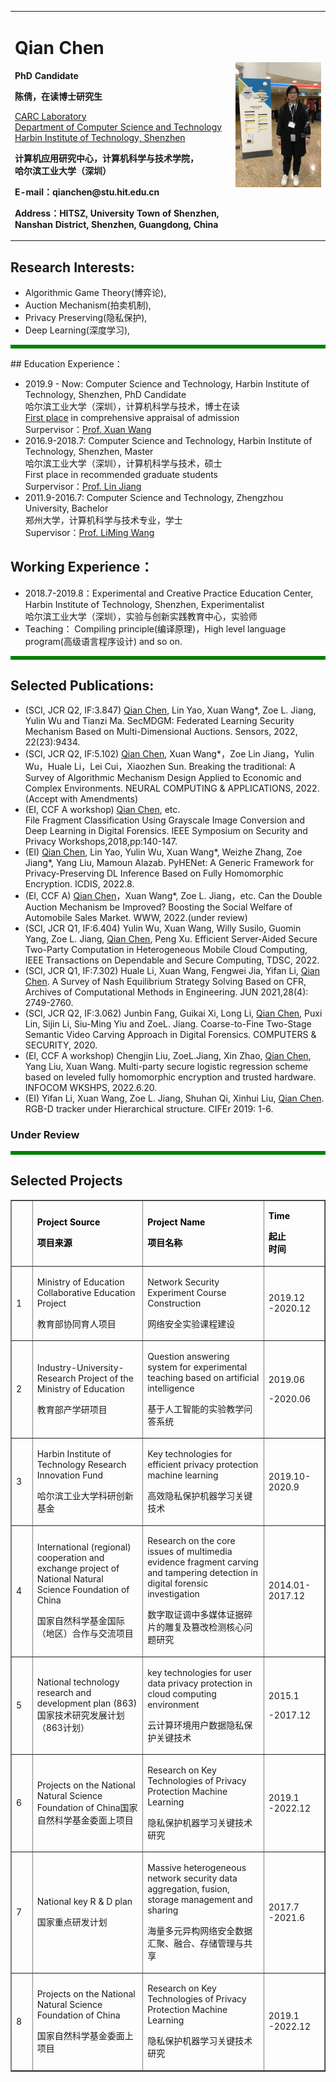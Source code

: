 
<title>标题</title>
<script>
    document.title = "QianChen's website"
</script>
<div>
<table border="0">
  <tr>
    <td>
      <h1>Qian Chen</h1>
      <p><b>PhD Candidate</b></p>
      <p><b>陈倩，在读博士研究生</b></p>
      <p><a href="http://carc.hitsz.edu.cn">CARC Laboratory</a><br/><a href="http://cs.hitsz.edu.cn/">Department of Computer Science and Technology</a><br/><a href="http://www.hitsz.edu.cn/">Harbin Institute of Technology, Shenzhen</a></p>
      <p><b>计算机应用研究中心，计算机科学与技术学院，<br/>哈尔滨工业大学（深圳）</b></p>
      <p><b>E-mail：qianchen@stu.hit.edu.cn</b></p>
      <p><b>Address：HITSZ, University Town of Shenzhen, Nanshan District, Shenzhen, Guangdong, China</b></p>
    </td>
    <td  width="30%" >
      <img src="/CQ1.jpg" width="100%">
    </td>
  </tr>
</table>
</div>


## Research Interests:
- Algorithmic Game Theory(博弈论), 
- Auction Mechanism(拍卖机制), 
- Privacy Preserving(隐私保护), 
- Deep Learning(深度学习), 
<hr style="background-color: green; height: 6px" />
## Education Experience：

- 2019.9  - Now: Computer Science and Technology, Harbin Institute of Technology, Shenzhen, PhD Candidate <br/>
                 哈尔滨工业大学（深圳），计算机科学与技术，博士在读 <br/>
                 [First place](http://yzb.hitsz.edu.cn/yzs_common/zsxxxq/index?id=cf6b4007c98a40389bb4ea7e33454b40&xxlm=15) in comprehensive appraisal of admission <br/>
                 Surpervisor：[Prof. Xuan Wang](http://homepage.hit.edu.cn/pages/wangxuan)  <br/>
- 2016.9-2018.7: Computer Science and Technology, Harbin Institute of Technology, Shenzhen, Master<br/>
                 哈尔滨工业大学（深圳），计算机科学与技术，硕士<br/>
                 First place in recommended graduate students<br/>
                 Surpervisor：[Prof. Lin Jiang](http://www.hitsz.edu.cn/teacher/view/id-706.html)   <br/>
- 2011.9-2016.7: Computer Science and Technology, Zhengzhou University, Bachelor<br/>
                 郑州大学，计算机科学与技术专业，学士<br>
                 Supervisor：[Prof. LiMing Wang](http://www5.zzu.edu.cn/ie/info/1016/1418.htm)  <br/>


## Working Experience：

- 2018.7-2019.8：Experimental and Creative Practice Education Center, Harbin Institute of Technology, Shenzhen, Experimentalist<br/>
                哈尔滨工业大学（深圳），实验与创新实践教育中心，实验师<br/>
- Teaching： Compiling principle(编译原理)，High level language program(高级语言程序设计) and so on.

<hr style="background-color: green; height: 6px" />

## Selected Publications:

- (SCI, JCR Q2, IF:3.847) [Qian Chen](https://qianchen-cq.github.io), Lin Yao, Xuan Wang*, Zoe L. Jiang, Yulin Wu and Tianzi Ma. SecMDGM: Federated Learning Security Mechanism Based on Multi-Dimensional Auctions. Sensors, 2022, 22(23):9434. 
- (SCI, JCR Q2, IF:5.102) [Qian Chen](https://qianchen-cq.github.io), Xuan Wang*，Zoe Lin Jiang，Yulin Wu，Huale Li，Lei Cui，Xiaozhen Sun. Breaking the traditional: A Survey of Algorithmic Mechanism Design Applied to Economic and Complex Environments. NEURAL COMPUTING & APPLICATIONS, 2022. (Accept with Amendments)
- (EI, CCF A workshop) [Qian Chen](https://qianchen-cq.github.io), etc. File Fragment Classification Using Grayscale Image Conversion and Deep Learning in Digital Forensics. IEEE Symposium on Security and Privacy Workshops,2018,pp:140-147.
- (EI) [Qian Chen](https://qianchen-cq.github.io), Lin Yao, Yulin Wu, Xuan Wang*, Weizhe Zhang, Zoe Jiang*, Yang Liu, Mamoun Alazab. PyHENet: A Generic Framework for Privacy-Preserving DL Inference Based on Fully Homomorphic Encryption. ICDIS, 2022.8. 
- (EI, CCF A) [Qian Chen](https://qianchen-cq.github.io)，Xuan Wang*, Zoe L. Jiang，etc. Can the Double Auction Mechanism be Improved? Boosting the Social Welfare of Automobile Sales Market. WWW, 2022.(under review)
- (SCI, JCR Q1, IF:6.404) Yulin Wu, Xuan Wang, Willy Susilo, Guomin Yang, Zoe L. Jiang, [Qian Chen](https://qianchen-cq.github.io), Peng Xu. Efficient Server-Aided Secure Two-Party Computation in Heterogeneous Mobile Cloud Computing, IEEE Transactions on Dependable and Secure Computing, TDSC, 2022. 
- (SCI, JCR Q1, IF:7.302) Huale Li, Xuan Wang, Fengwei Jia, Yifan Li, [Qian Chen](https://qianchen-cq.github.io). A Survey of Nash Equilibrium Strategy Solving Based on CFR, Archives of Computational Methods in Engineering. JUN 2021,28(4): 2749-2760.
- (SCI, JCR Q2, IF:3.062) Junbin Fang, Guikai Xi, Long Li, [Qian Chen](https://qianchen-cq.github.io), Puxi Lin, Sijin Li, Siu-Ming Yiu and ZoeL. Jiang. Coarse-to-Fine Two-Stage Semantic Video Carving Approach in Digital Forensics. COMPUTERS & SECURITY, 2020.
- (EI, CCF A workshop) Chengjin Liu, ZoeL.Jiang, Xin Zhao, [Qian Chen](https://qianchen-cq.github.io), Yang Liu, Xuan Wang. Multi-party secure logistic regression scheme based on leveled fully homomorphic encryption and trusted hardware. INFOCOM WKSHPS, 2022.6.20.
- (EI) Yifan Li, Xuan Wang, Zoe L. Jiang, Shuhan Qi, Xinhui Liu, [Qian Chen](https://qianchen-cq.github.io). RGB-D tracker under Hierarchical structure. CIFEr 2019: 1-6.
### Under Review



<hr style="background-color: green; height: 6px" />

## Selected Projects

<table border="1" cellspacing="0" style="width:100%;"><tbody><tr><td style="width:24.45pt;">
			<p style="margin-left:0cm;"> </p>
			</td>
			<td style="width:202.1pt;">
			<p style="margin-left:0cm;"><strong><span style="color:#000000;">Project Source</span></strong></p>
			<p style="margin-left:0cm;"><strong><span style="color:#000000;">项目来源</span></strong></p>
			</td>
			<td style="width:219.75pt;">
			<p style="margin-left:0cm;"><strong><span style="color:#000000;">Project Name</span></strong></p>
			<p style="margin-left:0cm;"><strong><span style="color:#000000;">项目名称</span></strong></p>
			</td>
			<td style="width:77.95pt;">
			<p style="margin-left:0cm;"><strong><span style="color:#000000;">Time</span></strong></p>
			<p style="margin-left:0cm;"><strong><span style="color:#000000;">起止</span></strong><br /><strong><span style="color:#000000;">时间</span></strong></p>
			</td>
		</tr><tr><td style="width:24.45pt;">
			<p style="margin-left:0cm;">1</p>
			</td>
			<td style="width:202.1pt;">
			<p style="margin-left:0cm;">Ministry of Education Collaborative Education Project</p>
			<p style="margin-left:0cm;">教育部协同育人项目</p>
			</td>
			<td style="width:219.75pt;">
			<p style="margin-left:0cm;">Network Security Experiment Course Construction</p>
			<p style="margin-left:0cm;">网络安全实验课程建设</p>
			</td>
			<td style="width:77.95pt;">
			<p style="margin-left:0cm;">2019.12<br />
			-2020.12</p>
			</td>
		</tr><tr><td style="width:24.45pt;">
			<p style="margin-left:0cm;">2</p>
			</td>
			<td style="width:202.1pt;">
			<p style="margin-left:0cm;">Industry-University-Research Project of the Ministry of Education</p>
			<p style="margin-left:0cm;">教育部产学研项目</p>
			</td>
			<td style="width:219.75pt;">
			<p style="margin-left:0cm;">Question answering system for experimental teaching based on artificial intelligence</p>
			<p style="margin-left:0cm;">基于人工智能的实验教学问答系统</p>
			</td>
			<td style="width:77.95pt;">
			<p style="margin-left:0cm;">2019.06</p>
			<p style="margin-left:0cm;">-2020.06</p>
			</td>
		</tr><tr><td style="width:24.45pt;">
			<p style="margin-left:0cm;">3</p>
			</td>
			<td style="width:202.1pt;">
			<p style="margin-left:0cm;">Harbin Institute of Technology Research Innovation Fund</p>
			<p style="margin-left:0cm;">哈尔滨工业大学科研创新基金</p>
			</td>
			<td style="width:219.75pt;">
			<p style="margin-left:0cm;">Key technologies for efficient privacy protection machine learning</p>
			<p style="margin-left:0cm;">高效隐私保护机器学习关键技术</p>
			</td>
			<td style="width:77.95pt;">
			<p style="margin-left:0cm;">2019.10-2020.9</p>
			</td>
		</tr><tr><td style="width:24.45pt;">
			<p style="margin-left:0cm;">4</p>
			</td>
			<td style="width:202.1pt;">
			<p style="margin-left:0cm;">International (regional) cooperation and exchange project of National Natural Science Foundation of China</p>
			<p style="margin-left:0cm;">国家自然科学基金国际（地区）合作与交流项目</p>
			</td>
			<td style="width:219.75pt;">
			<p style="margin-left:0cm;">Research on the core issues of multimedia evidence fragment carving and tampering detection in digital forensic investigation</p>
			<p style="margin-left:0cm;">数字取证调中多媒体证据碎片的雕复及篡改检测核心问题研究</p>
			</td>
			<td style="width:77.95pt;">
			<p style="margin-left:0cm;">2014.01-2017.12</p>
			</td>
		</tr><tr><td style="width:24.45pt;">
			<p style="margin-left:0cm;">5</p>
			</td>
			<td style="width:202.1pt;">
			<p style="margin-left:0cm;">National technology research and development plan (863)国家技术研究发展计划（863计划）</p>
			</td>
			<td style="width:219.75pt;">
			<p style="margin-left:0cm;">key technologies for user data privacy protection in cloud computing environment</p>
			<p style="margin-left:0cm;">云计算环境用户数据隐私保护关键技术</p>
			</td>
			<td style="width:77.95pt;">
			<p style="margin-left:0cm;">2015.1</p>
			<p style="margin-left:0cm;">-2017.12</p>
			</td>
		</tr><tr><td style="width:24.45pt;">
			<p style="margin-left:0cm;">6</p>
			</td>
			<td style="width:202.1pt;">
			<p style="margin-left:0cm;">Projects on the National Natural Science Foundation of China国家自然科学基金委面上项目</p>
			</td>
			<td style="width:219.75pt;">
			<p style="margin-left:0cm;">Research on Key Technologies of Privacy Protection Machine Learning</p>
			<p style="margin-left:0cm;">隐私保护机器学习关键技术研究</p>
			</td>
			<td style="width:77.95pt;">
			<p style="margin-left:0cm;">2019.1<br />
			-2022.12</p>
			</td>
		</tr><tr><td style="width:24.45pt;">
			<p style="margin-left:0cm;">7</p>
			</td>
			<td style="width:202.1pt;">
			<p style="margin-left:0cm;">National key R &amp; D plan</p>
			<p style="margin-left:0cm;">国家重点研发计划</p>
			</td>
			<td style="width:219.75pt;">
			<p style="margin-left:0cm;">Massive heterogeneous network security data aggregation, fusion, storage management and sharing</p>
			<p style="margin-left:0cm;">海量多元异构网络安全数据汇聚、融合、存储管理与共享</p>
			</td>
			<td style="width:77.95pt;">
			<p style="margin-left:0cm;">2017.7<br />
			-2021.6</p>
			</td>
		</tr><tr><td style="width:24.45pt;">
			<p style="margin-left:0cm;">8</p>
			</td>
			<td style="width:202.1pt;">
			<p style="margin-left:0cm;">Projects on the National Natural Science Foundation of China</p>
			<p style="margin-left:0cm;">国家自然科学基金委面上项目</p>
			</td>
			<td style="width:219.75pt;">
			<p style="margin-left:0cm;">Research on Key Technologies of Privacy Protection Machine Learning</p>
			<p style="margin-left:0cm;">隐私保护机器学习关键技术研究</p>
			</td>
			<td style="width:77.95pt;">
			<p style="margin-left:0cm;">2019.1<br />
			-2022.12</p>
			</td>
		</tr></tbody></table>



